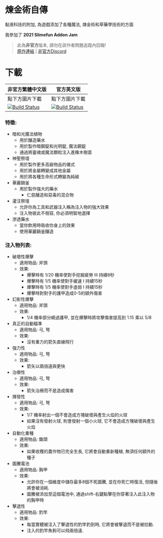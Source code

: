 # 煉金術自傳
黏液科技的附加, 為遊戲添加了各種魔法, 煉金術和草藥學技術的方面

我參加了 **2021 Slimefun Addon Jam**

> 此為**非官方**版本, 請勿在該作者問題追蹤內回報! <br>
> [原作連結](https://github.com/Apeiros-46B/AlchimiaVitae) | [非官方Discord](https://discord.gg/GF4CwjFXT9)

# 下載
| 非官方繁體中文版 | 官方英文版 |
| -------- | -------- |
| 點下方圖片下載 | 點下方圖片下載 |
| [![Build Status](https://xMikux.github.io/builds/SlimeTraditionalTranslation/AlchimiaVitae/master/badge.svg)](https://xMikux.github.io/builds/SlimeTraditionalTranslation/AlchimiaVitae/master) | [![Build Status](https://thebusybiscuit.github.io/builds/Apeiros-46B/AlchimiaVitae/master/badge.svg)](https://thebusybiscuit.github.io/builds/Apeiros-46B/AlchimiaVitae/master) |

### 特徵:
- 暗和光魔法植物
  - 用於釀造藥水
  - 用於製作暗鋼錠和光明錠, 魔法鋼錠
  - 通過將靈魂或魔法顆粒注入進橡木樹苗
- 神聖祭壇
  - 用於製作更多高級物品的儀式
  - 用於將金屬轉變成其他金屬
  - 用於將各種生命形式轉變為純碳
- 華麗鍋釜
  - 用於製作強大的藥水
    - 仁慈釀造和惡毒的混合物
- 灌注祭壇
  - 允許你為工具和武器注入稱為注入物的強大效果
  - 注入物彼此不相容, 你必須明智地選擇
- 滲透藥水
  - 當你飲用時吸收你身上的效果
  - 使用華麗鍋釜釀造


### 注入物列表:
- 破壞性爆擊
  - 適用物品: 斧頭
  - 效果:
    - 爆擊時有 1/20 機率使對手挖掘疲勞 III 持續8秒
    - 爆擊時有 1/5 機率使對手緩速 I 持續15秒
    - 爆擊時有 1/5 機率使對手虛弱 I 持續15秒
    - 爆擊時對對手的護甲造成0-5的額外傷害
- 幻影性爆擊
  - 適用物品: 斧頭
  - 效果:
    - 1/4 機率部分繞過護甲, 並在爆擊時將攻擊傷害提高到 1.15 乘以 5/8
- 真正的自動瞄準
  - 適用物品: 弓, 弩
  - 效果:
    - 沒有重力的箭矢直線飛行
- 強力性
  - 適用物品: 弓, 弩
  - 效果:
    - 箭矢以兩倍遠與更快
- 治療性
  - 適用物品: 弓, 弩
  - 效果:
    - 箭矢治療而不是造成傷害
- 揮發性
  - 適用物品: 弓, 弩
  - 效果:
    - 1/7 機率射出一個不會造成方塊破壞與產生火焰的火球
    - 如果沒有發射火球, 則會發射一個小火球, 它不會造成方塊破壞與產生火焰
- 自動化重種
  - 適用物品: 鋤頭
  - 效果:
    - 如果收穫的農作物已完全生長, 它將會自動重新種植, 無須任何額外的種子
- 圖騰電池
  - 適用物品: 胸甲
  - 效果:
    - 允許你在一個維度中儲存最多8個不死圖騰, 並在你死亡時復活, 但隨後將會被消耗.
    - 圖騰被添加至這個電池中, 通過shift-右鍵點擊在你穿著注入此注入物的胸甲時
- 擊退性
  - 適用物品: 釣竿
  - 效果:
    - 每當實體被注入了擊退性的釣竿釣到時, 它將會被擊退而不是被拉動.
    - 注入的釣竿魚鉤可以飛兩倍遠.
